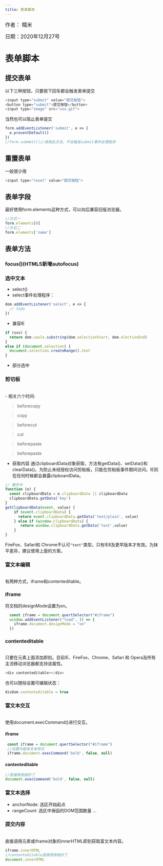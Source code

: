 ```yaml
---
title: 表单脚本
---
```

<big>作者： 糯米</big>

<big>日期：2020年12月27号</big>

# 表单脚本

## 提交表单
以下三种按钮，只要按下回车都会触发表单提交
```js
<input type="submit" value="提交按钮">
<button type="submit">提交按钮</button>
<input type="image" src="xxx.gif">
```
当然也可以阻止表单提交
```js
form.addEventListener('submit', e => {
  e.preventDefault()
})
//form.submmit()//调用此方法，不会触发submit事件处理程序
```
## 重置表单
一般很少用
```js
<input type="reset" value="提交按钮">
```

## 表单字段
最好使用form.elements这种方式，可以向后兼容旧版浏览器。
```js
//方式一
form.elements[0]
//方式二
form.elements['name']
```
## 表单方法

### focus()(HTML5新增autofocus)
### 选中文本
- select()
- select事件处理程序：
```js
dom.addEventListener('select', e => {
  // todo
})
```
- 兼容IE
```js
if (xxx) {
  return dom.vaule.substring(dom.selectionStart, dom.electionEnd)
}
else if (document.selection) {
  document.selection.createRange().text
}
```
- 部分选中

### 剪切板
<br/>
- 相关六个时间:

> beforecopy

> copy

> beforecut

> cut

> beforepaste

> beforepaste

- 获取内容
通过clipboardData对象获取，方法有getData()、setData()和clearData()。为防止未经授权访问剪粘板，只能在剪粘板事件期间访问。IE则在任何时候都会暴露clipboardData。
```js
// 事件中
function (e) {
  const clipboardData = e.clipboardData || clipboardData
  clipboardData.getData('key')
}
getClipboardData(event, value) {
    if (event.clipboardData) {
      return event.clipboardData.getData('text/plain', value)
    } else if (window.clipboardData) {
       return window.clipboardData.getData('text',value)
    }
}
```
FireFox、Safari和 Chrome不认可<code>"text"</code>类型，只有IE8及更早版本才有效。为抹平差异，建议使用上面的方案。

### 富文本编辑
<br/>
有两种方式，iframe和contenteditable。

### iframe
将文档的designMode设置为on。
```js
  const iframe = document.quertSelector("#iframe")
  window.addEventListener("load", () => {
    iframe.document.designMode = "on"
  })
```

### contenteditable
<br/>
只要在元素上面添加即刻。目前IE、FireFox、Chrome、Safari 和 Opera及所有主流移动浏览器都支持该属性。

```js
<div contenteditable></div>
```
也可以随俗设置可编辑状态：
```js
divDom.contenteditable = true
```

### 富文本交互
<br/>
使用document.execCommand()进行交互。

#### iframe
```js
 const iframe = document.quertSelector("#iframe")
 //设置为粗体文本样式
 iframe.document.execCommand('bold', false, null)
```
#### contenteditable
```js
//直接使用就好了
document.execCommand('bold', false, null)
```

### 富文本选择
- anchorNode: 选区开始起点
- rangeCount: 选区中保函的DOM范围数量
...


### 提交内容
<br/>
直接调用元素或iframe对象的innerHTML即刻获取富文本内容。

```js
iframe.innerHTML
//contenteditable直接使用就好了
document.innerHTML
```


